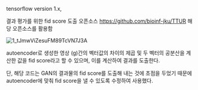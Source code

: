 tensorflow version 1.x, 

결과 평가를 위한 fid score 도출 오픈소스
https://github.com/bioinf-jku/TTUR
해당 오픈소스를 활용함


![1_tJmwViZesuFM89TcVN7J3A](https://user-images.githubusercontent.com/68414594/117540393-2c2ac100-b04a-11eb-81b5-fb2e626fa04b.png)

autoencoder로 생성한 영상 (g)간의 벡터값의 차이의 제곱 및 두 벡터의 공분산을 계산한 값을 fid score라고 할 수 있으며,
이를 계산하여 결과를 도출한다.

단, 해당 코드는 GAN의 결과물의 fid score를 도출해 내는 것에 초점을 두었기 때문에 autoencoder에 맞춰 fid score을 낼 수 있도록 수정하여 사용했다.
